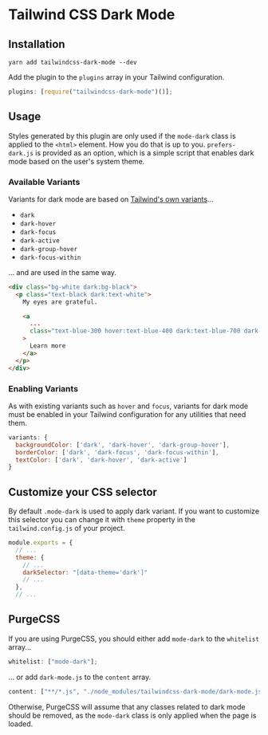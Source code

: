 # Tailwind CSS Dark Mode

## Installation

```
yarn add tailwindcss-dark-mode --dev
```

Add the plugin to the `plugins` array in your Tailwind configuration.

```javascript
plugins: [require("tailwindcss-dark-mode")()];
```

## Usage

Styles generated by this plugin are only used if the `mode-dark` class is applied to the `<html>` element. How you do that is up to you. `prefers-dark.js` is provided as an option, which is a simple script that enables dark mode based on the user's system theme.

### Available Variants

Variants for dark mode are based on [Tailwind's own variants](https://tailwindcss.com/docs/state-variants/)...

- `dark`
- `dark-hover`
- `dark-focus`
- `dark-active`
- `dark-group-hover`
- `dark-focus-within`

... and are used in the same way.

```html
<div class="bg-white dark:bg-black">
  <p class="text-black dark:text-white">
    My eyes are grateful.

    <a
      ...
      class="text-blue-300 hover:text-blue-400 dark:text-blue-700 dark-hover:text-blue-600"
    >
      Learn more
    </a>
  </p>
</div>
```

### Enabling Variants

As with existing variants such as `hover` and `focus`, variants for dark mode must be enabled in your Tailwind configuration for any utilities that need them.

```javascript
variants: {
  backgroundColor: ['dark', 'dark-hover', 'dark-group-hover'],
  borderColor: ['dark', 'dark-focus', 'dark-focus-within'],
  textColor: ['dark', 'dark-hover', 'dark-active']
}
```

## Customize your CSS selector

By default `.mode-dark` is used to apply dark variant. If you want to customize this selector you can change it with `theme` property in the `tailwind.config.js` of your project.

```javascript
module.exports = {
  // ...
  theme: {
    // ...
    darkSelector: "[data-theme='dark']"
    // ...
  },
  // ...
```

## PurgeCSS

If you are using PurgeCSS, you should either add `mode-dark` to the `whitelist` array...

```javascript
whitelist: ["mode-dark"];
```

... or add `dark-mode.js` to the `content` array.

```javascript
content: ["**/*.js", "./node_modules/tailwindcss-dark-mode/dark-mode.js"];
```

Otherwise, PurgeCSS will assume that any classes related to dark mode should be removed, as the `mode-dark` class is only applied when the page is loaded.
